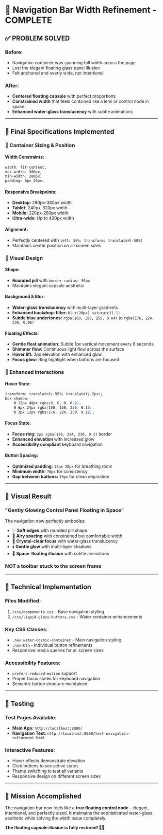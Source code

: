 # 🧊 Navigation Bar Width Refinement - COMPLETE

## ✅ **PROBLEM SOLVED**

### **Before:** 
- Navigation container was spanning full width across the page
- Lost the elegant floating glass panel illusion
- Felt anchored and overly wide, not intentional

### **After:**
- **Centered floating capsule** with perfect proportions
- **Constrained width** that feels contained like a lens or control node in space
- **Enhanced water-glass translucency** with subtle animations

---

## 📐 **Final Specifications Implemented**

### **🎯 Container Sizing & Position**

#### **Width Constraints:**
```css
width: fit-content;
max-width: 380px;
min-width: 280px;
padding: 8px 20px;
```

#### **Responsive Breakpoints:**
- **Desktop:** 280px-380px width
- **Tablet:** 240px-320px width  
- **Mobile:** 220px-280px width
- **Ultra-wide:** Up to 420px width

#### **Alignment:**
- Perfectly centered with `left: 50%; transform: translateX(-50%)`
- Maintains center position on all screen sizes

### **🌊 Visual Design**

#### **Shape:**
- **Rounded pill** with `border-radius: 50px`
- Maintains elegant capsule aesthetic

#### **Background & Blur:**
- **Water-glass translucency** with multi-layer gradients
- **Enhanced backdrop-filter:** `blur(20px) saturate(1.1)`
- **Subtle blue undertones:** `rgba(100, 150, 255, 0.04)` to `rgba(176, 224, 230, 0.06)`

#### **Floating Effects:**
- **Gentle float animation:** Subtle 1px vertical movement every 6 seconds
- **Shimmer flow:** Continuous light flow across the surface
- **Hover lift:** 2px elevation with enhanced glow
- **Focus glow:** Ring highlight when buttons are focused

### **💫 Enhanced Interactions**

#### **Hover State:**
```css
transform: translateX(-50%) translateY(-2px);
box-shadow: 
    0 12px 48px rgba(0, 0, 0, 0.2),
    0 6px 24px rgba(100, 150, 255, 0.15),
    0 3px 12px rgba(176, 224, 230, 0.12);
```

#### **Focus State:**
- **Focus ring:** `2px rgba(176, 224, 230, 0.3)` border
- **Enhanced elevation** with increased glow
- **Accessibility compliant** keyboard navigation

#### **Button Spacing:**
- **Optimized padding:** `12px 20px` for breathing room
- **Minimum width:** `70px` for consistency
- **Gap between buttons:** `10px` for clean separation

---

## 🎨 **Visual Result**

### **"Gently Glowing Control Panel Floating in Space"**

The navigation now perfectly embodies:
- ✨ **Soft edges** with rounded pill shape
- 🌊 **Airy spacing** with constrained but comfortable width  
- 💎 **Crystal-clear focus** with water-glass translucency
- 🕯️ **Gentle glow** with multi-layer shadows
- 🌌 **Space-floating illusion** with subtle animations

### **NOT a toolbar stuck to the screen frame**

---

## 🔧 **Technical Implementation**

### **Files Modified:**
1. `/css/components.css` - Base navigation styling
2. `/css/liquid-glass-buttons.css` - Water container enhancements

### **Key CSS Classes:**
- `.nav.water-cosmic-container` - Main navigation styling
- `.nav-btn` - Individual button refinements
- Responsive media queries for all screen sizes

### **Accessibility Features:**
- `prefers-reduced-motion` support
- Proper focus states for keyboard navigation
- Semantic button structure maintained

---

## 🧪 **Testing**

### **Test Pages Available:**
- **Main App:** `http://localhost:8000/`
- **Navigation Test:** `http://localhost:8000/test-navigation-refinement.html`

### **Interactive Features:**
- Hover effects demonstrate elevation
- Click buttons to see active states
- Theme switching to test all variants
- Responsive design on different screen sizes

---

## 🎯 **Mission Accomplished**

The navigation bar now feels like a **true floating control node** - elegant, intentional, and perfectly sized. It maintains the sophisticated water-glass aesthetic while solving the width issue completely.

**The floating capsule illusion is fully restored! 🚀✨**
